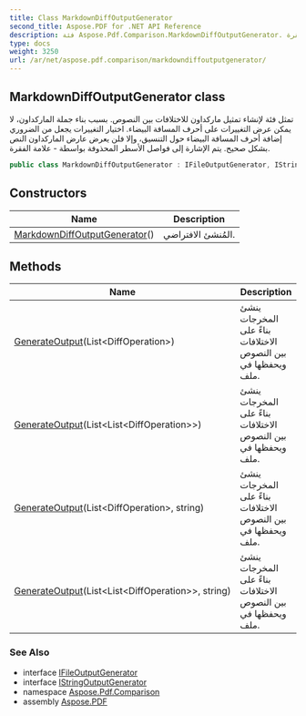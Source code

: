 ```yaml
---
title: Class MarkdownDiffOutputGenerator
second_title: Aspose.PDF for .NET API Reference
description: فئة Aspose.Pdf.Comparison.MarkdownDiffOutputGenerator. تمثل فئة لإنشاء تمثيل ماركداون للاختلافات بين النصوص. بسبب بناء جملة الماركداون، لا يمكن عرض التغييرات على أحرف المسافة البيضاء. اختيار التغييرات يجعل من الضروري إضافة أحرف المسافة البيضاء حول التنسيق، وإلا فلن يعرض عارض الماركداون النص بشكل صحيح. يتم الإشارة إلى فواصل الأسطر المحذوفة بواسطة علامة الفقرة
type: docs
weight: 3250
url: /ar/net/aspose.pdf.comparison/markdowndiffoutputgenerator/
---
```

## MarkdownDiffOutputGenerator class

تمثل فئة لإنشاء تمثيل ماركداون للاختلافات بين النصوص. بسبب بناء جملة الماركداون، لا يمكن عرض التغييرات على أحرف المسافة البيضاء. اختيار التغييرات يجعل من الضروري إضافة أحرف المسافة البيضاء حول التنسيق، وإلا فلن يعرض عارض الماركداون النص بشكل صحيح. يتم الإشارة إلى فواصل الأسطر المحذوفة بواسطة - علامة الفقرة.

```csharp
public class MarkdownDiffOutputGenerator : IFileOutputGenerator, IStringOutputGenerator
```

## Constructors

| Name | Description |
| --- | --- |
| [MarkdownDiffOutputGenerator](markdowndiffoutputgenerator/)() | المُنشئ الافتراضي. |

## Methods

| Name | Description |
| --- | --- |
| [GenerateOutput](../../aspose.pdf.comparison/markdowndiffoutputgenerator/generateoutput/#generateoutput)(List&lt;DiffOperation&gt;) | ينشئ المخرجات بناءً على الاختلافات بين النصوص ويحفظها في ملف. |
| [GenerateOutput](../../aspose.pdf.comparison/markdowndiffoutputgenerator/generateoutput/#generateoutput_1)(List&lt;List&lt;DiffOperation&gt;&gt;) | ينشئ المخرجات بناءً على الاختلافات بين النصوص ويحفظها في ملف. |
| [GenerateOutput](../../aspose.pdf.comparison/markdowndiffoutputgenerator/generateoutput/#generateoutput_2)(List&lt;DiffOperation&gt;, string) | ينشئ المخرجات بناءً على الاختلافات بين النصوص ويحفظها في ملف. |
| [GenerateOutput](../../aspose.pdf.comparison/markdowndiffoutputgenerator/generateoutput/#generateoutput_3)(List&lt;List&lt;DiffOperation&gt;&gt;, string) | ينشئ المخرجات بناءً على الاختلافات بين النصوص ويحفظها في ملف. |

### See Also

* interface [IFileOutputGenerator](../ifileoutputgenerator/)
* interface [IStringOutputGenerator](../istringoutputgenerator/)
* namespace [Aspose.Pdf.Comparison](../../aspose.pdf.comparison/)
* assembly [Aspose.PDF](../../)